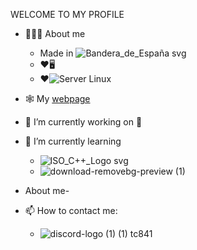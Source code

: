 WELCOME TO MY PROFILE

<!--
**TenuredCave8741/TenuredCave8741** is a ✨ _special_ ✨ repository because its `README.md` (this file) appears on your GitHub profile.**
-->
<!-- Here are some ideas to get you started: -->
- 🧑🏼‍💻 About me
  - Made in ![Bandera_de_España svg](https://github.com/TenuredCave8741/TenuredCave8741/assets/105504324/d5b69203-3bd6-4a6c-af99-b7c13e31a125)
  - ❤️🖥
  - ❤️![Server Linux](https://github.com/TenuredCave8741/TenuredCave8741/assets/105504324/becb14b2-2619-48ca-8956-1ce2ddc44af8)




- 🕸️ My [webpage](http://tenuredcave8741.github.io/)
- 🔭 I’m currently working on 🤫
- 🌱 I’m currently learning
  - ![ISO_C++_Logo svg](https://github.com/TenuredCave8741/TenuredCave8741/assets/105504324/33405ccb-e1fc-4180-8876-587b0f3f7a06)
  -  ![download-removebg-preview (1)](https://github.com/TenuredCave8741/TenuredCave8741/assets/105504324/f4d9835a-7847-43ff-be2e-980d5c589b1a)

- About me- 

- 📫 How to contact me:
    - ![discord-logo (1) (1)](https://github.com/TenuredCave8741/TenuredCave8741/assets/105504324/8360b3fc-0e65-4a1b-bd46-72ecffaaf66d) tc841
 


<!-- - 😄 Pronouns: -->
<!-- - ⚡ Fun fact: ... -->
<!-- - 👯 I’m looking to collaborate on -->
<!-- 🤔 I’m looking for help with -->
<!-- - 💬 Ask me about -->
